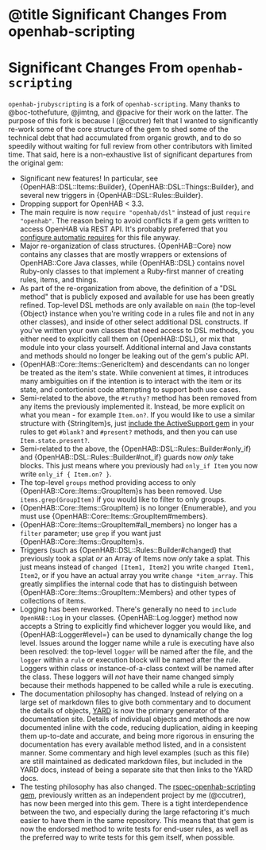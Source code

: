 # @title Significant Changes From openhab-scripting

# Significant Changes From `openhab-scripting`

`openhab-jrubyscripting` is a fork of `openhab-scripting`. Many thanks to
@boc-tothefuture, @jimtng, and @pacive for their work on the latter. The
purpose of this fork is because I (@ccutrer) felt that I wanted to
significantly re-work some of the core structure of the gem to shed some of the
technical debt that had accumulated from organic growth, and to do so speedily
without waiting for full review from other contributors with limited time. That
said, here is a non-exhaustive list of significant departures from the original
gem:

 * Significant new features! In particular, see {OpenHAB::DSL::Items::Builder},
   {OpenHAB::DSL::Things::Builder}, and several new triggers in
   {OpenHAB::DSL::Rules::Builder}.
 * Dropping support for OpenHAB < 3.3.
 * The main require is now `require "openhab/dsl"` instead of just
   `require "openhab"`. The reason being to avoid conflicts if a gem gets
   written to access OpenHAB via REST API. It's probably preferred that you
   [configure automatic requires](docs/installation.md) for this file anyway.
 * Major re-organization of class structures. {OpenHAB::Core} now contains any
   classes that are mostly wrappers or extensions of OpenHAB::Core Java
   classes, while {OpenHAB::DSL} contains novel Ruby-only classes to that
   implement a Ruby-first manner of creating rules, items, and things.
 * As part of the re-organization from above, the definition of a "DSL method"
   that is publicly exposed and available for use has been greatly refined.
   Top-level DSL methods are only available on `main` (the top-level {Object}
   instance when you're writing code in a rules file and not in any other
   classes), and inside of other select additional DSL constructs. If you've
   written your own classes that need access to DSL methods, you either need
   to explicitly call them on {OpenHAB::DSL}, or mix that module into your
   class yourself. Additional internal and Java constants and methods should
   no longer be leaking out of the gem's public API.
 * {OpenHAB::Core::Items::GenericItem} and descendants can no longer be treated
   as the item's state. While convenient at times, it introduces many
   ambiguities on if the intention is to interact with the item or its state,
   and contortionist code attempting to support both use cases.
 * Semi-related to the above, the `#truthy?` method has been removed from any
   items the previously implemented it. Instead, be more explicit on what you
   mean - for example `Item.on?`. If you would like to use a similar structure
   with {StringItem}s, just [include the ActiveSupport gem](docs/gems.md)
   in your rules to get `#blank?` and `#present?` methods, and then you can
   use `Item.state.present?`.
 * Semi-related to the above, the {OpenHAB::DSL::Rules::Builder#only_if} and
   {OpenHAB::DSL::Rules::Builder#not_if} guards now _only_ take blocks. This
   just means where you previously had `only_if Item` you now write
   `only_if { Item.on? }`.
 * The top-level `groups` method providing access to only
   {OpenHAB::Core::Items::GroupItem}s has been removed. Use
   `items.grep(GroupItem)` if you would like to filter to only groups.
 * {OpenHAB::Core::Items::GroupItem} is no longer {Enumerable}, and you must
   use {OpenHAB::Core::Items::GroupItem#members}.
 * {OpenHAB::Core::Items::GroupItem#all_members} no longer has a `filter`
   parameter; use `grep` if you want just {OpenHAB::Core::Items::GroupItem}s.
 * Triggers (such as {OpenHAB::DSL::Rules::Builder#changed} that previously
   took a splat _or_ an Array of Items now _only_ take a splat. This just
   means instead of `changed [Item1, Item2]` you write `changed Item1, Item2`,
   or if you have an actual array you write `change *item_array`.
   This greatly simplifies the internal code that has to distinguish between
   {OpenHAB::Core::Items::GroupItem::Members} and other types of
   collections of items.
 * Logging has been reworked. There's generally no need to
   `include OpenHAB::Log` in your classes. {OpenHAB::Log.logger} method now
   accepts a String to explicitly find whichever logger you would like, and
   {OpenHAB::Logger#level=} can be used to dynamically change the log level.
   Issues around the logger name while a rule is executing have also been
   resolved: the top-level `logger` will be named after the file, and the
   `logger` within a `rule` or execution block will be named after the rule.
   Loggers within class or instance-of-a-class context will be named after
   the class. These loggers will _not_ have their name changed simply because
   their methods happened to be called while a rule is executing.
 * The documentation philosophy has changed. Instead of relying on a large
   set of markdown files to give both commentary and to document the details
   of objects, [YARD](https://yardoc.org/) is now the primary generator
   of the documentation site. Details of individual objects and methods are
   now documented inline with the code, reducing duplication, aiding in
   keeping them up-to-date and accurate, and being more rigorous in ensuring
   the documentation has every available method listed, and in a consistent
   manner. Some commentary and high level examples (such as this file) are
   still maintained as dedicated markdown files, but included in the YARD
   docs, instead of being a separate site that then links to the YARD docs.
 * The testing philosophy has also changed. The
   [rspec-openhab-scripting gem](https://rubygems.org/gems/rspec-openhab-scripting),
   previously written as an independent project by me (@ccutrer), has now
   been merged into this gem. There is a tight interdependence between the two,
   and especially during the large refactoring it's much easier to have them
   in the same repository. This means that that gem is now the endorsed method
   to write tests for end-user rules, as well as the preferred way to write
   tests for this gem itself, when possible.
